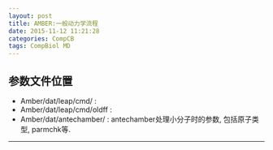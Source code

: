 ```yaml
---
layout: post
title: AMBER:一般动力学流程
date: 2015-11-12 11:21:28
categories: CompCB
tags: CompBiol MD
---
```


## 参数文件位置

- Amber/dat/leap/cmd/ : 
- Amber/dat/leap/cmd/oldff : 
- Amber/dat/antechamber/ : antechamber处理小分子时的参数, 包括原子类型, parmchk等. 

------
